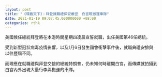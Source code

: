```yaml
---
layout: post
title: "《環看天下》：拜登就職禮保安嚴密　白宮現搬運車隊"
date: 2021-01-19 09:07:45.000000000 +08:00
categories: rthk
---
```


美國候任總統拜登將在本港時間星期四凌晨宣誓就職，出任美國第46任總統。

受到新型冠狀病毒疫情影響，以及1月6日發生國會衝擊事件後，就職典禮安排與以往歷屆不同。

而理應在就職禮與拜登交接的總統特朗普，仍未知何時離開白宮，而傳媒就拍攝到白宮內外出現大量行李與搬運的車隊。
